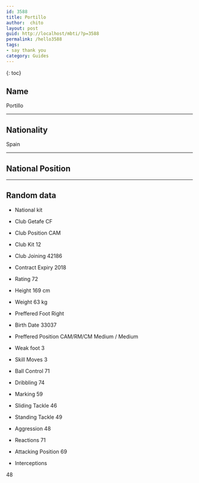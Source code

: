 ```yaml
---
id: 3588
title: Portillo
author:  chito 
layout: post
guid: http://localhost/mbti/?p=3588
permalink: /hello3588
tags:
- say thank you
category: Guides
---
```



{: toc}


## Name  
Portillo 

* * *

## Nationality  
Spain 

* * *

## National Position 

* * *

## Random data 

  * National kit 
  * Club 
Getafe CF 

  * Club Position 
CAM 

  * Club Kit 
12 

  * Club Joining 
42186 

  * Contract Expiry 
2018 

  * Rating 
72 

  * Height 
169 cm 

  * Weight 
63 kg 

  * Preffered Foot 
Right 

  * Birth Date 
33037 

  * Preffered Position 
CAM/RM/CM Medium / Medium 

  * Weak foot 
3 

  * Skill Moves 
3 

  * Ball Control 
71 

  * Dribbling 
74 

  * Marking 
59 

  * Sliding Tackle 
46 

  * Standing Tackle 
49 

  * Aggression 
48 

  * Reactions 
71 

  * Attacking Position 
69 

  * Interceptions 

48</ul>